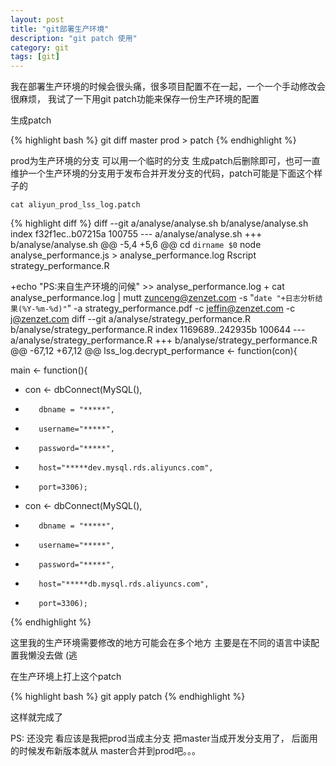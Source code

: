 ```yaml
---
layout: post
title: "git部署生产环境"
description: "git patch 使用"
category: git
tags: [git]
---
```



我在部署生产环境的时候会很头痛，很多项目配置不在一起，一个一个手动修改会很麻烦， 我试了一下用git patch功能来保存一份生产环境的配置


生成patch

{% highlight bash %}
git diff master prod > patch
{% endhighlight %}

prod为生产环境的分支 可以用一个临时的分支 生成patch后删除即可，也可一直维护一个生产环境的分支用于发布合并开发分支的代码，patch可能是下面这个样子的

`cat aliyun_prod_lss_log.patch`

{% highlight diff %}
diff --git a/analyse/analyse.sh b/analyse/analyse.sh
index f32f1ec..b07215a 100755
--- a/analyse/analyse.sh
+++ b/analyse/analyse.sh
@@ -5,4 +5,6 @@ cd `dirname $0`
 node analyse_performance.js > analyse_performance.log 
 Rscript strategy_performance.R
 
+echo "PS:来自生产环境的问候" >> analyse_performance.log
+
 cat analyse_performance.log  | mutt zunceng@zenzet.com -s "`date "+日志分析结果(%Y-%m-%d)"`" -a strategy_performance.pdf  -c jeffin@zenzet.com -c j@zenzet.com
diff --git a/analyse/strategy_performance.R b/analyse/strategy_performance.R
index 1169689..242935b 100644
--- a/analyse/strategy_performance.R
+++ b/analyse/strategy_performance.R
@@ -67,12 +67,12 @@ lss_log.decrypt_performance <- function(con){
 
 
 main <- function(){
-    con <- dbConnect(MySQL(), 
-        dbname = "*****", 
-        username="*****",
-        password="*****",
-        host="*****dev.mysql.rds.aliyuncs.com",
-        port=3306);
+    con <- dbConnect(MySQL(), 
+        dbname = "*****", 
+        username="*****",
+        password="*****",
+        host="*****db.mysql.rds.aliyuncs.com",
+        port=3306);
{% endhighlight %}

这里我的生产环境需要修改的地方可能会在多个地方 主要是在不同的语言中读配置我懒没去做 (逃

在生产环境上打上这个patch

{% highlight bash %}
    git apply patch
{% endhighlight %}

这样就完成了

PS: 还没完 看应该是我把prod当成主分支 把master当成开发分支用了，  后面用的时候发布新版本就从 master合并到prod吧。。。


